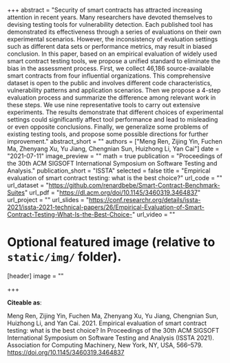 +++
abstract = "Security of smart contracts has attracted increasing attention in recent years. Many researchers have devoted themselves to devising testing tools for vulnerability detection. Each published tool has demonstrated its effectiveness through a series of evaluations on their own experimental scenarios. However, the inconsistency of evaluation settings such as different data sets or performance metrics, may result in biased conclusion. In this paper, based on an empirical evaluation of widely used smart contract testing tools, we propose a unified standard to eliminate the bias in the assessment process. First, we collect 46,186 source-available smart contracts from four influential organizations. This comprehensive dataset is open to the public and involves different code characteristics, vulnerability patterns and application scenarios. Then we propose a 4-step evaluation process and summarize the difference among relevant work in these steps. We use nine representative tools to carry out extensive experiments. The results demonstrate that different choices of experimental settings could significantly affect tool performance and lead to misleading or even opposite conclusions. Finally, we generalize some problems of existing testing tools, and propose some possible directions for further improvement."
abstract_short = ""
authors = ["Meng Ren, Zijing Yin, Fuchen Ma, Zhenyang Xu, Yu Jiang, Chengnian Sun, Huizhong Li, Yan Cai"]
date = "2021-07-11"
image_preview = ""
math = true
publication = "Proceedings of the 30th ACM SIGSOFT International Symposium on Software Testing and Analysis."
publication_short = "ISSTA"
selected = false
title = "Empirical evaluation of smart contract testing: what is the best choice?"
url_code = ""
url_dataset = "https://github.com/renardbebe/Smart-Contract-Benchmark-Suites"
url_pdf = "https://dl.acm.org/doi/10.1145/3460319.3464837"
url_project = ""
url_slides = "https://conf.researchr.org/details/issta-2021/issta-2021-technical-papers/26/Empirical-Evaluation-of-Smart-Contract-Testing-What-Is-the-Best-Choice-"
url_video = ""

# Optional featured image (relative to `static/img/` folder).
[header]
image = ""

+++

**Citeable as**:

Meng Ren, Zijing Yin, Fuchen Ma, Zhenyang Xu, Yu Jiang, Chengnian Sun, Huizhong Li, and Yan Cai. 2021. Empirical evaluation of smart contract testing: what is the best choice? In Proceedings of the 30th ACM SIGSOFT International Symposium on Software Testing and Analysis (ISSTA 2021). Association for Computing Machinery, New York, NY, USA, 566–579. https://doi.org/10.1145/3460319.3464837
